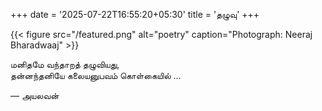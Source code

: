 +++
date = '2025-07-22T16:55:20+05:30'
title = 'தழுவு'
+++

{{< figure src="/featured.png" alt="poetry" caption="Photograph: Neeraj Bharadwaaj" >}}

மனிதமே வந்தாறத் தழுவியது, <br>
தன்னந்தனியே கலையனுபவம் கொள்கையில் ... <br>

— அயலவன்

